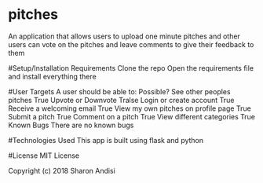 # pitches
An application that allows users to upload one minute pitches and other users can vote on the pitches and leave comments to give their feedback to them

#Setup/Installation Requirements
Clone the repo
Open the requirements file and install everything there

#User Targets
A user should be able to:	Possible?
See other peoples pitches	True
Upvote or Downvote	Tralse
Login or create account	True
Receive a welcoming email	True
View my own pitches on profile page	True
Submit a pitch	True
Comment on a pitch	True
View different categories	True
Known Bugs
There are no known bugs

#Technologies Used
This app is built using flask and python

#License
MIT License

Copyright (c) 2018 Sharon Andisi


